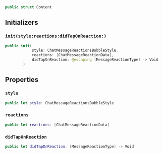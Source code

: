 
``` swift
public struct Content 
```

## Initializers

### `init(style:reactions:didTapOnReaction:)`

``` swift
public init(
            style: ChatMessageReactionsBubbleStyle,
            reactions: [ChatMessageReactionData],
            didTapOnReaction: @escaping (MessageReactionType) -> Void
        ) 
```

## Properties

### `style`

``` swift
public let style: ChatMessageReactionsBubbleStyle
```

### `reactions`

``` swift
public let reactions: [ChatMessageReactionData]
```

### `didTapOnReaction`

``` swift
public let didTapOnReaction: (MessageReactionType) -> Void
```
